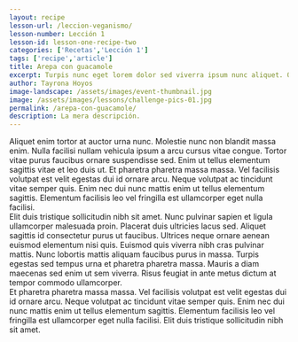 ```yaml
---
layout: recipe
lesson-url: /leccion-veganismo/
lesson-number: Lección 1
lesson-id: lesson-one-recipe-two
categories: ['Recetas','Lección 1']
tags: ['recipe','article']
title: Arepa con guacamole
excerpt: Turpis nunc eget lorem dolor sed viverra ipsum nunc aliquet. Quis lectus nulla at volutpat diam ut venenatis. Cras ornare arcu dui vivamus arcu felis bibendum ut.
author: Tayrona Hoyos
image-landscape: /assets/images/event-thumbnail.jpg
image: /assets/images/lessons/challenge-pics-01.jpg
permalink: /arepa-con-guacamole/
description: La mera descripción.
---
```

<span class="post-content-p">
  Aliquet enim tortor at auctor urna nunc. Molestie nunc non blandit massa enim. Nulla facilisi nullam vehicula ipsum a arcu cursus vitae congue. Tortor vitae purus faucibus ornare suspendisse sed. Enim ut tellus elementum sagittis vitae et leo duis ut. Et pharetra pharetra massa massa. Vel facilisis volutpat est velit egestas dui id ornare arcu. Neque volutpat ac tincidunt vitae semper quis. Enim nec dui nunc mattis enim ut tellus elementum sagittis. Elementum facilisis leo vel fringilla est ullamcorper eget nulla facilisi.
</span>  
<div class="post-content-space"></div>

<span class="post-content-p">
  Elit duis tristique sollicitudin nibh sit amet. Nunc pulvinar sapien et ligula ullamcorper malesuada proin. Placerat duis ultricies lacus sed. Aliquet sagittis id consectetur purus ut faucibus. Ultrices neque ornare aenean euismod elementum nisi quis. Euismod quis viverra nibh cras pulvinar mattis. Nunc lobortis mattis aliquam faucibus purus in massa. Turpis egestas sed tempus urna et pharetra pharetra massa. Mauris a diam maecenas sed enim ut sem viverra. Risus feugiat in ante metus dictum at tempor commodo ullamcorper.
</span>    
<div class="post-content-space"></div>

<span class="post-content-p">
  Et pharetra pharetra massa massa. Vel facilisis volutpat est velit egestas dui id ornare arcu. Neque volutpat ac tincidunt vitae semper quis. Enim nec dui nunc mattis enim ut tellus elementum sagittis. Elementum facilisis leo vel fringilla est ullamcorper eget nulla facilisi. Elit duis tristique sollicitudin nibh sit amet.
</span>
<div class="post-content-space"></div>  
